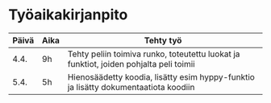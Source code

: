 # Työaikakirjanpito


|Päivä|Aika|Tehty työ|
|-----|-----|------------------------|
|4.4.|9h|Tehty peliin toimiva runko, toteutettu luokat ja funktiot, joiden pohjalta peli toimii|
|5.4.|5h|Hienosäädetty koodia, lisätty esim hyppy-funktio ja lisätty dokumentaatiota koodiin|

